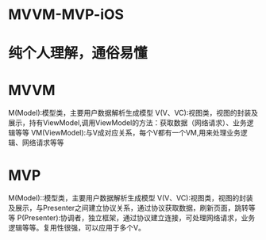 # MVVM-MVP-iOS
# 纯个人理解，通俗易懂
# MVVM
M(Model):模型类，主要用户数据解析生成模型
V(V、VC):视图类，视图的封装及展示，持有ViewModel,调用ViewModel的方法：获取数据（网络请求）、业务逻辑等等
VM(ViewModel):与V成对应关系，每个V都有一个VM,用来处理业务逻辑、网络请求等等
# MVP
M(Model)::模型类，主要用户数据解析生成模型
V(V、VC):视图类，视图的封装及展示，与Presenter之间建立协议关系，通过协议获取数据，刷新页面，跳转等等
P(Presenter):协调者，独立框架，通过协议建立连接，可处理网络请求，业务逻辑等等。复用性很强，可以应用于多个V。
